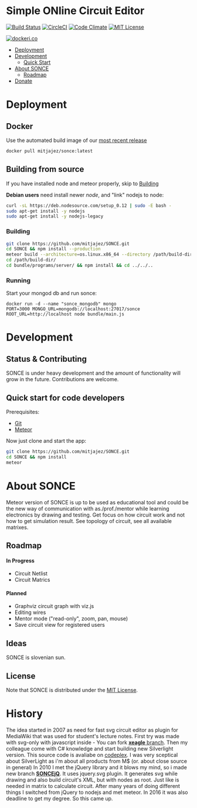 # Simple ONline Circuit Editor

[![Build Status](https://travis-ci.org/mitjajez/SONCE.svg?branch=master)](https://travis-ci.org/mitjajez/SONCE)
[![CircleCI](https://circleci.com/gh/mitjajez/SONCE.svg?style=svg)](https://circleci.com/gh/mitjajez/SONCE)
[![Code Climate](https://codeclimate.com/github/mitjajez/SONCE/badges/gpa.svg)](https://codeclimate.com/github/mitjajez/SONCE)
[![MIT License](https://img.shields.io/badge/license-MIT-blue.svg?style=flat)](https://raw.githubusercontent.com/mitjajez/SONCE/master/LICENCE.md)

[![dockeri.co](http://dockeri.co/image/mitjajez/sonce)](https://registry.hub.docker.com/mitjajez/sonce/)

* [Deployment](#deployment)
* [Development](#development)
  * [Quick Start](#quick-start-for-code-developers)
* [About SONCE](#about-sonce)
  * [Roadmap](#roadmap)
* [Donate](#donate)

# Deployment

## Docker

Use the automated build image of our [most recent release](https://hub.docker.com/r/mitjajez/sonce/)

```sh
docker pull mitjajez/sonce:latest
```

## Building from source
If you have installed node and meteor properly, skip to [Building](#building)

**Debian users** need install newer *node*, and "link" nodejs to node:
```sh
curl -sL https://deb.nodesource.com/setup_0.12 | sudo -E bash -
sudo apt-get install -y nodejs
sudo apt-get install -y nodejs-legacy
```

### Building
```sh
git clone https://github.com/mitjajez/SONCE.git
cd SONCE && npm install --production
meteor build --architecture=os.linux.x86_64 --directory /path/build-dir
cd /path/build-dir/
cd bundle/programs/server/ && npm install && cd ../../..
```
### Running
Start your mongod db and run sonce:
```
docker run -d --name "sonce_mongodb" mongo
PORT=3000 MONGO_URL=mongodb://localhost:27017/sonce ROOT_URL=http://localhost node bundle/main.js
```

# Development

## Status & Contributing

SONCE is under heavy development and the amount of functionality will grow in the future. Contributions are welcome.

## Quick start for code developers
Prerequisites:

* [Git](http://git-scm.com/book/en/v2/Getting-Started-Installing-Git)
* [Meteor](https://www.meteor.com/install)

Now just clone and start the app:

```sh
git clone https://github.com/mitjajez/SONCE.git
cd SONCE && npm install
meteor
```
# About SONCE

Meteor version of SONCE is up to be used as educational tool and could be the new way of communication with as./prof./mentor while learning electronics by drawing and testing. Get focus on how circuit work and not how to get simulation result. See topology of circuit, see all available matrixes.

## Roadmap

#### In Progress
* Circuit Netlist
* Circuit Matrics

#### Planned
* Graphviz circuit graph with viz.js
* Editing wires
* Mentor mode ("read-only", zoom, pan, mouse)
* Save circuit view for registered users

## Ideas

SONCE is slovenian sun.


## License

Note that SONCE is distributed under the [MIT License](http://opensource.org/licenses/MIT).


# History

The idea started in 2007 as need for fast svg circuit editor as plugin for MediaWiki that was used for student's lecture notes. First try was made with svg-only with javascript inside - You can fork [**xeagle** branch](https://github.com/mitjajez/SONCE/tree/xeagle).
Then my colleague come with C# knowledge and start building new Silverlight version. This source code is avaliabe on [codeplex](http://sonce.codeplex.com/). I was very sceptical about SilverLight as i'm about all products from M$ (or. about close source in general)
In 2010 I met the jQuery library and it blows my mind, so i made new branch [**SONCEjQ**](https://github.com/mitjajez/SONCE/tree/SONCEjQ). It uses jquery.svg plugin. It generates svg while drawing and also build circuit's XML, but with nodes as root. Just like is needed in matrix to calculate circuit.
After many years of doing different things I switched from jQuery to nodejs and met meteor. In 2016 it was also deadline to get my degree. So this came up.
